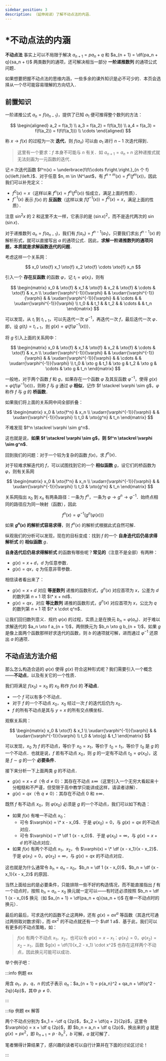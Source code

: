 ```yaml
---
sidebar_position: 3
description: （延伸阅读）了解不动点法的内涵．
---
```


# *不动点法的内涵

**不动点法** 事实上可以不局限于解决 $a_{n + 1} = pa_n + q$ 和 $a_{n + 1} = \df{pa_n + q}{sa_n + t}$ 两类数列的通项，还可解决相当一部分 **一阶递推数列** 的通项公式问题．

如果想要把握不动点法的思维内涵，一些多余的课外知识是必不可少的．本页会选择从一个尽可能容易理解的方向切入．

## 前置知识

一阶递推公式 $a_n = f(a_{n - 1})$，提供了已知 $a_1$ 便可推得整个数列的方法：

$$
\begin{aligned}
a_2 = f(a_1) \\
a_3 = f(a_2) = f(f(a_1)) \\
a_4 = f(a_3) = f(f(a_2)) = f(f(f(a_1))) \\
\cdots
\end{aligned}
$$

称 $x \to f(x)$ 的过程为一次 **迭代**，则 $f(a_n)$ 可以由 $a_1$ 进行 $n - 1$ 次迭代得到．

> 这里有一个要求：$f$ 本身不可能与 $n$ 有关．如 $a_{n + 1} = a_n + n$ 这种递推式就无法刻画为一元函数的迭代．

记 $n$ 次迭代函数 $f^n(x) = \underbrace{f(f(\cdots f\right.\right.}_{n 个 f}(x)\left.)\left.)$．对于任意 $n, m \in \N^\ast$，有 $f^{n + m}(x) = f^n(f^m(x))$，因此我们可以补充定义：

- $f^0(x) = x$（这样以来 $f^n(x) = f^n(f^0(x))$ 恒成立，满足上面的性质）．
- $f^{-1}(x)$ 表示 $f(x)$ 的 **反函数**（这样以来 $f(f^{-1}(x)) = f^0(x) = x$，满足上面的性质）．

注意 $\sin^2 x$ 的 $2$ 和这里不太一样，它表示的是 $(\sin x)^2$，而不是迭代两次的 $\sin(\sin x)$．

对于递推数列 $a_n = f(a_{n - 1})$，我们有 $f(a_n) = f^{n - 1}(a_1)$，只要我们求出 $f^{n - 1}(x)$ 的解析形式，就可以直接写出 $a$ 的通项公式．因此，**求解一阶递推数列的通项问题，本质就是求解函数迭代的问题**．

考虑这样一个关系网：

$$
x_0 \xto{f} x_1 \xto{f} x_2 \xto{f} \cdots \xto{f} x_n
$$

引入一个 **存在反函数** 的函数 $\varphi$，记 $t_i = \varphi(x_i)$，则有

$$
\begin{matrix}
x_0 & \xto{f} & x_1 & \xto{f} & x_2 & \xto{f} & \cdots & \xto{f} & x_n \\
\xudarr{\varphi^{-1}}{\varphi} & & \xudarr{\varphi^{-1}}{\varphi} & & \xudarr{\varphi^{-1}}{\varphi} & & \cdots & & \xudarr{\varphi^{-1}}{\varphi} \\
t_0 & & t_1 & & t_2 & & \cdots & & t_n
\end{matrix}
$$

可以发现，从 $t_i$ 到 $t_{i + 1}$，可以先迭代一次 $\varphi^{-1}$，再迭代一次 $f$，最后迭代一次 $\varphi$．即，设 $g(t_i) = t_{i + 1}$，则 $g(x) = \varphi(f(\varphi^{-1}(x)))$．

将 $g$ 引入上面的关系网中：

$$
\begin{matrix}
x_0 & \xto{f} & x_1 & \xto{f} & x_2 & \xto{f} & \cdots & \xto{f} & x_n \\
\xudarr{\varphi^{-1}}{\varphi} & & \xudarr{\varphi^{-1}}{\varphi} & & \xudarr{\varphi^{-1}}{\varphi} & & \cdots & & \xudarr{\varphi^{-1}}{\varphi} \\
t_0 & \xto g & t_1 & \xto g & t_2 & \xto g & \cdots & \xto g & t_n
\end{matrix}
$$

一般地，对于两个函数 $f$ 和 $g$，如果存在一个函数 $\varphi$ 及其反函数 $\varphi^{-1}$，使得 $g(x) = \varphi(f(\varphi^{-1}(x)))$，则称 $f$ 与 $g$ 通过 $\varphi$ **相似**，记作 $f \stackrel \varphi \sim g$，$\varphi$ 称作 $f$ 与 $g$ 的 **桥函数**．

如果我们将上面的关系网中间全部折叠：

$$
\begin{matrix}
x_0 & \xto{f^n} & x_n \\
\xudarr{\varphi^{-1}}{\varphi} & & \xudarr{\varphi^{-1}}{\varphi} \\
t_0 & \xto{g^n} & t_n
\end{matrix}
$$

不难发现 $f^n \stackrel \varphi \sim g^n$．

这也就是说，**如果 $f \stackrel \varphi \sim g$，则 $f^n \stackrel \varphi \sim g^n$**．

回到我们的问题：对于一个较为复杂的函数 $f(x)$，求 $f^n(x)$．

对于较难求解迭代的 $f$，可以试图找到它的一个 **相似函数** $g$，设它们的桥函数为 $\varphi$，则有关系网

$$
\begin{matrix}
x_0 & \xto{f^n} & x_n \\
\xudarr{\varphi^{-1}}{\varphi} & & \xudarr{\varphi^{-1}}{\varphi} \\
t_0 & \xto{g^n} & t_n
\end{matrix}
$$

关系网指出 $x_0$ 到 $x_n$ 有两条路径：一条为 $f^n$，一条为 $\varphi \to g^n \to \varphi^{-1}$．始终点相同的路径应为同一映射（函数），因此

$$
f^n(x) = \varphi^{-1}(g^n(\varphi(x)))
$$

如果 **$g^n(x)$ 的解析式容易求得**，则 $f^n(x)$ 的解析式根据此式自然可解．

纵观我们的分析可以发现，现在的目标变成：找到 $f$ 的一个 **自身迭代后仍易求得解析式** 的 **相似函数** $g$．

**自身迭代后仍易求得解析式** 的函数有哪些呢？**常见的**（注意不是全部）有两种：

- $g(x) = x + d$，$d$ 为任意参数．
- $g(x) = qx$，$q$ 为任意非零参数．

相信读者看出来了：

- $g(x) = x + d$ 对应 **等差数列** 递推的函数形式，$g^n(x)$ 对应首项为 $x$，公差为 $d$ 的数列第 $n + 1$ 项 $\* x + nd$．
- $g(x) = qx$，对应 **等比数列** 递推的函数形式，$g^n(x)$ 对应首项为 $x$，公比为 $q$ 的数列第 $n + 1$ 项 $\* x \cdot q^n$．

让我们回归数列意义．规约 $\varphi(x)$ 的过程，实质上是在换元 $b_n = \varphi(a_n)$．对于难以求解迭代的 $a_n \xto f a_{n + 1}$，两侧换元为 $b_n \xto g b_{n + 1}$，如果 $g$ 是像上面两个函数那样好求迭代的函数，则 $b$ 的通项就可解，进而通过 $\varphi^{-1}$ 还原出 $a$ 的通项．

## 不动点法方法介绍

那么怎么构造合适的 $\varphi(x)$ 使得 $g(x)$ 符合这种形式呢？我们需要引入一个概念——**不动点**，以及有关它的一个性质．

我们将满足 $f(x_0) = x_0$ 的 $x_0$ 称作 $f(x)$ 的 **不动点**．

- 一个 $f$ 可以有多个不动点．
- 对于 $f$ 的一个不动点 $x_0$，$x_0$ 经过一次 $f$ 的迭代后仍为 $x_0$．
- $f$ 的所有不动点是其与 $y = x$ 的所有交点横坐标．

观察关系网：

$$
\begin{matrix}
x_0 & \xto{f} & x_1 \\
\xudarr{\varphi^{-1}}{\varphi} & & \xudarr{\varphi^{-1}}{\varphi} \\
t_0 & \xto{g} & t_1
\end{matrix}
$$

可以发现，$x_0$ 为 $f$ 的不动点，等价于 $x_0 = x_1$，等价于 $t_0 = t_1$，等价于 $t_0$ 是 $g$ 的一个不动点．也就是说，$f$ 若有不动点 $x_0$，则 $g$ 的一定有不动点 $t_0 = \varphi(x_0)$，这是 $f \sim g$ 的一个 **必要条件**．

接下来分析一下上面两类 $g$ 的不动点．

- $g(x) = x + d$（令 $d \ne 0$）：其存在不动点 $\pm \infty$（这里引入一个无穷大看起来十分粗糙和不严谨，但受限于高中教学只能讲成这样，请读者谅解）．
- $g(x) = qx$（令 $q \ne 0$）：其存在不动点 $0$ 和 $\pm \infty$．

既然 $f$ 有不动点 $x_0$，则 $\varphi(x_0)$ 必须是 $g$ 的一个不动点，我们可以如下构造：

- 如果 $f(x)$ 有唯一不动点 $x_0$：
	- 可令 $\varphi(x) = \* x - x_0$．于是 $\varphi(x_0) = 0$，与 $g(x) = qx$ 的不动点对应．
	- 可令 $\varphi(x) = \* \df 1 {x - x_0}$．于是 $\varphi(x_0) = \infty$，与 $g(x) = x + d$ 的不动点对应．
- 如果 $f(x)$ 有两个不动点 $x_1$，$x_2$，令 $\varphi(x) = \* \df {x - x_1}{x - x_2}$．于是 $\varphi(x_1) = 0$，$\varphi(x_2) = \infty$，与 $g(x) = qx$ 的不动点对应．

这也就是为什么通常令 $b_n = a_n - x_0$，$b_n = \df 1 {x - x_0}$，$b_n = \df {x - x_1}{x - x_2}$ 的原因．

当然上面给出的是必要条件，只能排除一些不好的构造情况，而不能直接指出 $f$ 有一个动点时，按照 $b_n = a_n - x_0$ 换元就一定可以——有时还必须按照 $b_n = \df 1 {x - x_0}$ 换元（如 $a_{n + 1} = \df{pa_n + q}{sa_n + t}$ 在单一不动点时的换元）．

最后的最后，可求迭代的函数不止这两种，还有 $g(x) = ax^\alpha$ 等函数（其迭代可通过两侧取对数求得），而 $ax^2$ 的不动点就还有一个 $\df 1 a$．基于此，我们可以有更多的不动点策略，如：

> $f(x)$ 有两个不动点 $x_1$，$x_2$，也可以令 $\varphi(x) = x - x_1$：$\varphi(x_1) = 0$，$\varphi(x_2) = x_2 - x_1$，函数 $g(x) = \df{1}{x_2 - x_1} \cdot x^2$ 也存在这样两个不动点，因此换元可能可以成功．

举个例子吧：

:::info 例题 ex

用含 $a_1$，$p$，$q$，$n$ 的式子表示 $a_n$：$a_{n + 1} = p{a_n}^2 + qa_n + \df{q^2 - 2q}{4p}$，其中 $p \ne 0$．

:::

:::tip 例题 ex 解答

两个不动点分别为 $x_1 = -\df q {2p}$，$x_2 = \df{q + 2}{2p}$，这里令 $\varphi(x) = x + \df q {2p}$，即 $b_n = a_n + \df q {2p}$，换出来的 $g$ 就是 $g(x) = px^2$，即 $b_{n + 1} = p \cdot {b_n}^2$，$b$ 可解，$a$ 就可解了．

笔者懒得计算结果了，感兴趣的读者可以自行计算并在下面的讨论区讨论！

:::
